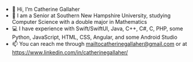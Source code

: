 - 👋 Hi, I’m Catherine Gallaher
- 🏫 I am a Senior at Southern New Hampshire University, studying Computer Science with a double major in Mathematics
- 💻 I have experience with Swift/SwiftUI, Java, C++, C#, C, PHP, some Python, JavaScript, HTML, CSS, Angular, and some Android Studio
- 📫 You can reach me through mailtocatherinegallaher@gmail.com or at https://www.linkedin.com/in/catherinegallaher/
